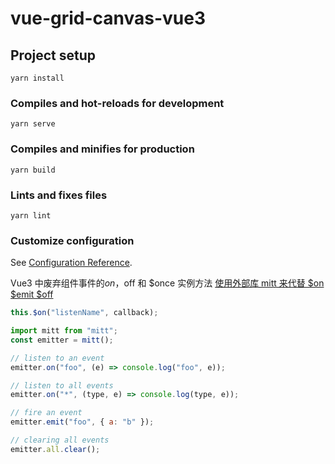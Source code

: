 # vue-grid-canvas-vue3

## Project setup

```
yarn install
```

### Compiles and hot-reloads for development

```
yarn serve
```

### Compiles and minifies for production

```
yarn build
```

### Lints and fixes files

```
yarn lint
```

### Customize configuration

See [Configuration Reference](https://cli.vuejs.org/config/).

Vue3 中废弃组件事件的$on，$off 和 $once 实例方法
[使用外部库 mitt 来代替 $on $emit $off](https://github.com/developit/mitt)

```js
this.$on("listenName", callback);

import mitt from "mitt";
const emitter = mitt();

// listen to an event
emitter.on("foo", (e) => console.log("foo", e));

// listen to all events
emitter.on("*", (type, e) => console.log(type, e));

// fire an event
emitter.emit("foo", { a: "b" });

// clearing all events
emitter.all.clear();
```
